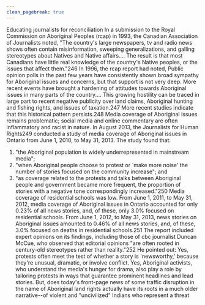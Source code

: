 ```yaml
---
clean_pagebreak: true
---
```


Educating journalists for reconciliation
In a submission to the Royal Commission on Aboriginal Peoples (rcap) in 1993, the Canadian Association of Journalists noted, "The country's large newspapers, tv and radio news shows often contain misinformation, sweeping generalizations, and galling stereotypes about Natives and Native affairs.... The result is that most Canadians have little real knowledge of the country's Native peoples, or the issues that affect them."246 In 1996, the rcap report had noted,
Public opinion polls in the past few years have consistently shown broad sympathy for Aboriginal issues and concerns, but that support is not very deep. More recent events have brought a hardening of attitudes towards Aboriginal issues in many parts of the country.... This growing hostility can be traced in large part to recent negative publicity over land claims, Aboriginal hunting and fishing rights, and issues of taxation.247
More recent studies indicate that this historical pattern persists.248 Media coverage of Aboriginal issues remains problematic; social media and online commentary are often inflammatory and racist in nature.
In August 2013, the Journalists for Human Rights249 conducted a study of media coverage of Aboriginal issues in Ontario from June 1, 2010, to May 31, 2013. The study found that:
1) "the Aboriginal population is widely underrepresented in mainstream media";
2) "when Aboriginal people choose to protest or `make more noise' the number of stories focused on the community increase"; and
3) "as coverage related to the protests and talks between Aboriginal people and government became more frequent, the proportion of stories with a negative tone correspondingly increased."250
Media coverage of residential schools was low. From June 1, 2011, to May 31, 2012, media coverage of Aboriginal issues in Ontario accounted for only 0.23% of all news stories, and, of these, only 3.0% focused on residential schools. From June 1, 2012, to May 31, 2013, news stories on Aboriginal issues amounted to 0.46% of all news stories, and, of these, 3.0% focused on deaths in residential schools.251
The report included expert opinions on its findings, including those of cbc journalist Duncan McCue, who observed that editorial opinions "are often rooted in century-old stereotypes rather than reality."252 He pointed out:
Yes, protests often meet the test of whether a story is `newsworthy,' because they're unusual, dramatic, or involve conflict. Yes, Aboriginal activists, who understand the media's hunger for drama, also play a role by tailoring protests in ways that guarantee prominent headlines and lead stories. But, does today's front-page news of some traffic disruption in the name of Aboriginal land rights actually have its roots in a much older narrative--of violent and "uncivilized" Indians who represent a threat

